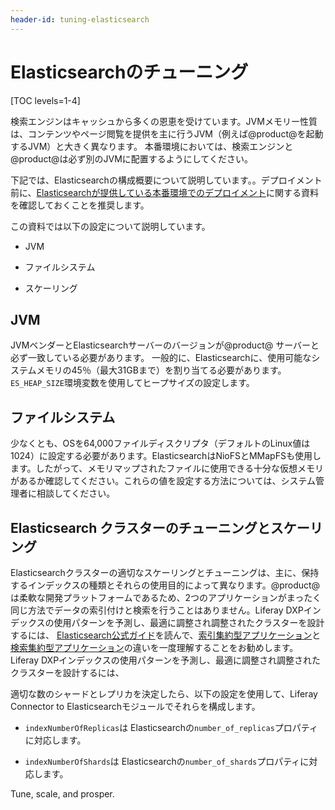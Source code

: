 ```yaml
---
header-id: tuning-elasticsearch
---
```


# Elasticsearchのチューニング

[TOC levels=1-4]

検索エンジンはキャッシュから多くの恩恵を受けています。JVMメモリー性質は、コンテンツやページ閲覧を提供を主に行うJVM（例えば@product@を起動するJVM）と大きく異なります。
本番環境においては、検索エンジンと@product@は必ず別のJVMに配置するようにしてください。


下記では、Elasticsearchの構成概要について説明しています。。デプロイメント前に、[Elasticsearchが提供している本番環境でのデプロイメント](https://www.elastic.co/guide/en/elasticsearch/guide/current/index.html)に関する資料を確認しておくことを推奨します。

この資料では以下の設定について説明しています。

- JVM
- ファイルシステム

- スケーリング

## JVM

JVMベンダーとElasticsearchサーバーのバージョンが@product@ サーバーと必ず一致している必要があります。
一般的に、Elasticsearchに、使用可能なシステムメモリの45％（最大31GBまで）を割り当てる必要があります。`ES_HEAP_SIZE`環境変数を使用してヒープサイズの設定します。

## ファイルシステム

少なくとも、OSを64,000ファイルディスクリプタ（デフォルトのLinux値は1024）に設定する必要があります。ElasticsearchはNioFSとMMapFSも使用します。したがって、メモリマップされたファイルに使用できる十分な仮想メモリがあるか確認してください。これらの値を設定する方法については、システム管理者に相談してください。

## Elasticsearch クラスターのチューニングとスケーリング

Elasticsearchクラスターの適切なスケーリングとチューニングは、主に、保持するインデックスの種類とそれらの使用目的によって異なります。@product@は柔軟な開発プラットフォームであるため、2つのアプリケーションがまったく同じ方法でデータの索引付けと検索を行うことはありません。Liferay DXPインデックスの使用パターンを予測し、最適に調整され調整されたクラスターを設計するには、 [Elasticsearch公式ガイド](https://www.elastic.co/guide/en/elasticsearch/guide/master/distributed-cluster.html)を読んで、[索引集約型アプリケーション](https://www.elastic.co/guide/en/elasticsearch/reference/master/tune-for-indexing-speed.html)と[検索集約型アプリケーション](https://www.elastic.co/guide/en/elasticsearch/reference/master/tune-for-search-speed.html)の違いを一度理解することをお勧めします。
Liferay DXPインデックスの使用パターンを予測し、最適に調整され調整されたクラスターを設計するには、

適切な数のシャードとレプリカを決定したら、以下の設定を使用して、Liferay Connector to Elasticsearchモジュールでそれらを構成します。

- `indexNumberOfReplicas`は Elasticsearchの`number_of_replicas`プロパティに対応します。

- `indexNumberOfShards`は Elasticsearchの`number_of_shards`プロパティに対応します。


Tune, scale, and prosper.

